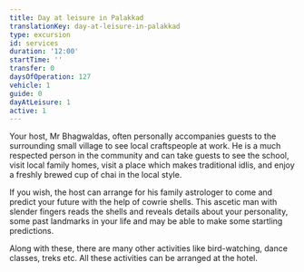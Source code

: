 ```yaml
---
title: Day at leisure in Palakkad
translationKey: day-at-leisure-in-palakkad
type: excursion
id: services
duration: '12:00'
startTime: ''
transfer: 0
daysOfOperation: 127
vehicle: 1
guide: 0
dayAtLeisure: 1
active: 1
---
```

Your host, Mr Bhagwaldas, often personally accompanies guests to the surrounding small village to see local craftspeople at work. He is a much respected person in the community and can take guests to see the school, visit local family homes, visit a place which makes traditional idlis, and enjoy a freshly brewed cup of chai in the local style.    


If you wish, the host can arrange for his family astrologer to come and predict your future with the help of cowrie shells. This ascetic man with slender fingers reads the shells and reveals details about your personality, some past landmarks in your life and may be able to make some startling predictions.    


Along with these, there are many other activities like bird-watching, dance classes, treks etc. All these activities can be arranged at the hotel.